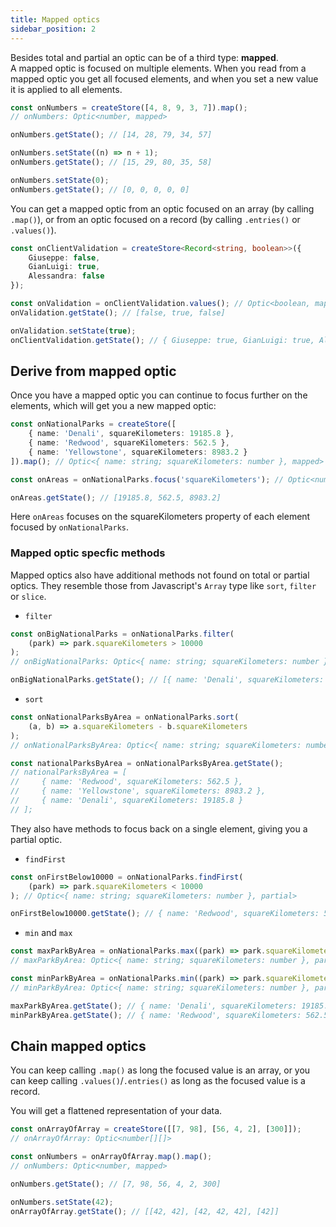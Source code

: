 ```yaml
---
title: Mapped optics
sidebar_position: 2
---
```


Besides total and partial an optic can be of a third type: **mapped**.  
A mapped optic is focused on multiple elements. When you read from a mapped optic you get all focused elements, and when you set a new value it is applied to all elements.

```ts
const onNumbers = createStore([4, 8, 9, 3, 7]).map();
// onNumbers: Optic<number, mapped>

onNumbers.getState(); // [14, 28, 79, 34, 57]

onNumbers.setState((n) => n + 1);
onNumbers.getState(); // [15, 29, 80, 35, 58]

onNumbers.setState(0);
onNumbers.getState(); // [0, 0, 0, 0, 0]
```

You can get a mapped optic from an optic focused on an array (by calling `.map()`), or from an optic focused on a record (by calling `.entries()` or `.values()`).

```ts
const onClientValidation = createStore<Record<string, boolean>>({
    Giuseppe: false,
    GianLuigi: true,
    Alessandra: false
});

const onValidation = onClientValidation.values(); // Optic<boolean, mapped>
onValidation.getState(); // [false, true, false]

onValidation.setState(true);
onClientValidation.getState(); // { Giuseppe: true, GianLuigi: true, Alessandra: true }
```

## Derive from mapped optic

Once you have a mapped optic you can continue to focus further on the elements, which will get you a new mapped optic:

```ts
const onNationalParks = createStore([
    { name: 'Denali', squareKilometers: 19185.8 },
    { name: 'Redwood', squareKilometers: 562.5 },
    { name: 'Yellowstone', squareKilometers: 8983.2 }
]).map(); // Optic<{ name: string; squareKilometers: number }, mapped>

const onAreas = onNationalParks.focus('squareKilometers'); // Optic<number, mapped>

onAreas.getState(); // [19185.8, 562.5, 8983.2]
```

Here `onAreas` focuses on the squareKilometers property of each element focused by `onNationalParks`.

### Mapped optic specfic methods

Mapped optics also have additional methods not found on total or partial optics. They resemble those from Javascript's `Array` type like `sort`, `filter` or `slice`.

-   `filter`

```ts
const onBigNationalParks = onNationalParks.filter(
    (park) => park.squareKilometers > 10000
);
// onBigNationalParks: Optic<{ name: string; squareKilometers: number }, mapped>

onBigNationalParks.getState(); // [{ name: 'Denali', squareKilometers: 19185.8 }]
```

-   `sort`

```ts
const onNationalParksByArea = onNationalParks.sort(
    (a, b) => a.squareKilometers - b.squareKilometers
);
// onNationalParksByArea: Optic<{ name: string; squareKilometers: number }, mapped>

const nationalParksByArea = onNationalParksByArea.getState();
// nationalParksByArea = [
//     { name: 'Redwood', squareKilometers: 562.5 },
//     { name: 'Yellowstone', squareKilometers: 8983.2 },
//     { name: 'Denali', squareKilometers: 19185.8 }
// ];
```

They also have methods to focus back on a single element, giving you a partial optic.

-   `findFirst`

```ts
const onFirstBelow10000 = onNationalParks.findFirst(
    (park) => park.squareKilometers < 10000
); // Optic<{ name: string; squareKilometers: number }, partial>

onFirstBelow10000.getState(); // { name: 'Redwood', squareKilometers: 562.5 }
```

-   `min` and `max`

```ts
const maxParkByArea = onNationalParks.max((park) => park.squareKilometers);
// maxParkByArea: Optic<{ name: string; squareKilometers: number }, partial>

const minParkByArea = onNationalParks.min((park) => park.squareKilometers);
// minParkByArea: Optic<{ name: string; squareKilometers: number }, partial>

maxParkByArea.getState(); // { name: 'Denali', squareKilometers: 19185.8 }
minParkByArea.getState(); // { name: 'Redwood', squareKilometers: 562.5 }
```

## Chain mapped optics

You can keep calling `.map()` as long the focused value is an array, or you can keep calling `.values()`/`.entries()` as long as the focused value is a record.

You will get a flattened representation of your data.

```ts
const onArrayOfArray = createStore([[7, 98], [56, 4, 2], [300]]);
// onArrayOfArray: Optic<number[][]>

const onNumbers = onArrayOfArray.map().map();
// onNumbers: Optic<number, mapped>

onNumbers.getState(); // [7, 98, 56, 4, 2, 300]

onNumbers.setState(42);
onArrayOfArray.getState(); // [[42, 42], [42, 42, 42], [42]]
```
